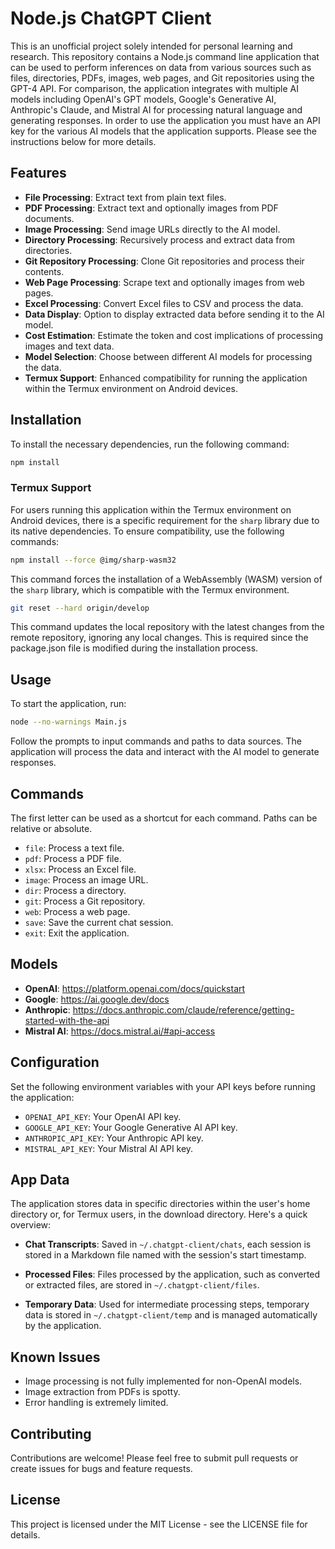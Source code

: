 # Node.js ChatGPT Client

This is an unofficial project solely intended for personal learning and research. This repository contains a Node.js command line application that can be used to perform inferences on data from various sources such as files, directories, PDFs, images, web pages, and Git repositories using the GPT-4 API. For comparison, the application integrates with multiple AI models including OpenAI's GPT models, Google's Generative AI, Anthropic's Claude, and Mistral AI for processing natural language and generating responses. In order to use the application you must have an API key for the various AI models that the application supports. Please see the instructions below for more details.

## Features

- **File Processing**: Extract text from plain text files.
- **PDF Processing**: Extract text and optionally images from PDF documents.
- **Image Processing**: Send image URLs directly to the AI model.
- **Directory Processing**: Recursively process and extract data from directories.
- **Git Repository Processing**: Clone Git repositories and process their contents.
- **Web Page Processing**: Scrape text and optionally images from web pages.
- **Excel Processing**: Convert Excel files to CSV and process the data.
- **Data Display**: Option to display extracted data before sending it to the AI model.
- **Cost Estimation**: Estimate the token and cost implications of processing images and text data.
- **Model Selection**: Choose between different AI models for processing the data.
- **Termux Support**: Enhanced compatibility for running the application within the Termux environment on Android devices.

## Installation

To install the necessary dependencies, run the following command:

```bash
npm install
```

### Termux Support

For users running this application within the Termux environment on Android devices, there is a specific requirement for the `sharp` library due to its native dependencies. To ensure compatibility, use the following commands:

```bash
npm install --force @img/sharp-wasm32
```

This command forces the installation of a WebAssembly (WASM) version of the `sharp` library, which is compatible with the Termux environment.

```bash
git reset --hard origin/develop
```

This command updates the local repository with the latest changes from the remote repository, ignoring any local changes. This is required since the package.json file is modified during the installation process.

## Usage

To start the application, run:

```bash
node --no-warnings Main.js
```

Follow the prompts to input commands and paths to data sources. The application will process the data and interact with the AI model to generate responses.

## Commands

The first letter can be used as a shortcut for each command. Paths can be relative or absolute.

- `file`: Process a text file.
- `pdf`: Process a PDF file.
- `xlsx`: Process an Excel file.
- `image`: Process an image URL.
- `dir`: Process a directory.
- `git`: Process a Git repository.
- `web`: Process a web page.
- `save`: Save the current chat session.
- `exit`: Exit the application.

## Models

- **OpenAI**: https://platform.openai.com/docs/quickstart
- **Google**: https://ai.google.dev/docs
- **Anthropic**: https://docs.anthropic.com/claude/reference/getting-started-with-the-api
- **Mistral AI**: https://docs.mistral.ai/#api-access

## Configuration

Set the following environment variables with your API keys before running the application:

- `OPENAI_API_KEY`: Your OpenAI API key.
- `GOOGLE_API_KEY`: Your Google Generative AI API key.
- `ANTHROPIC_API_KEY`: Your Anthropic API key.
- `MISTRAL_API_KEY`: Your Mistral AI API key.

## App Data

The application stores data in specific directories within the user's home directory or, for Termux users, in the download directory. Here's a quick overview:

- **Chat Transcripts**: Saved in `~/.chatgpt-client/chats`, each session is stored in a Markdown file named with the session's start timestamp.

- **Processed Files**: Files processed by the application, such as converted or extracted files, are stored in `~/.chatgpt-client/files`.

- **Temporary Data**: Used for intermediate processing steps, temporary data is stored in `~/.chatgpt-client/temp` and is managed automatically by the application.

## Known Issues

- Image processing is not fully implemented for non-OpenAI models.
- Image extraction from PDFs is spotty.
- Error handling is extremely limited.

## Contributing

Contributions are welcome! Please feel free to submit pull requests or create issues for bugs and feature requests.

## License

This project is licensed under the MIT License - see the LICENSE file for details.
